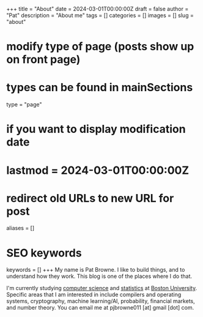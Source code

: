 +++
title = "About"
date = 2024-03-01T00:00:00Z
draft = false
author = "Pat"
description = "About me"
tags = []
categories = []
images = []
slug = "about"

# modify type of page (posts show up on front page)
# types can be found in mainSections
type = "page"

# if you want to display modification date
# lastmod = 2024-03-01T00:00:00Z

# redirect old URLs to new URL for post
aliases = []

# SEO keywords
keywords = []
+++
My name is Pat Browne. I like to build things, and to understand how they work.
This blog is one of the places where I do that.

I'm currently studying [computer science](https://www.bu.edu/cs/) and
[statistics](https://www.bu.edu/stat/) at 
[Boston University](https://www.bu.edu/). Specific areas that I am interested 
in include compilers and operating systems, cryptography, machine learning/AI,
probability, financial markets, and number theory. You can email me at 
pjbrowne011 [at] gmail [dot] com.

